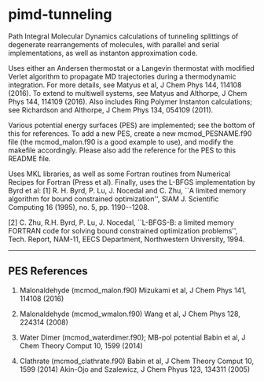 # pimd-tunneling

Path Integral Molecular Dynamics calculations of tunneling splittings
of degenerate rearrangements of molecules, with parallel and serial
implementations, as well as instanton approximation code.

Uses either an Andersen thermostat or a Langevin thermostat with
modified Verlet algorithm to propagate MD trajectories during a
thermodynamic integration. For more details, see Matyus et al, J Chem
Phys 144, 114108 (2016). To extend to multiwell systems, see Matyus
and Althorpe, J Chem Phys 144, 114109 (2016). Also includes Ring
Polymer Instanton calculations; see Richardson and Althorpe, J Chem
Phys 134, 054109 (2011).

Various potential energy surfaces (PES) are implemented; see the
bottom of this for references. To add a new PES, create a new
mcmod_PESNAME.f90 file (the mcmod_malon.f90 is a good example to use),
and modify the makefile accordingly. Please also add the reference for
the PES to this README file.

Uses MKL libraries, as well as some Fortran routines from Numerical
Recipes for Fortran (Press et al). Finally, uses the L-BFGS
implementation by Byrd et al:
[1] R. H. Byrd, P. Lu, J. Nocedal and C. Zhu, ``A limited
memory algorithm for bound constrained optimization'',
SIAM J. Scientific Computing 16 (1995), no. 5, pp. 1190--1208.

[2] C. Zhu, R.H. Byrd, P. Lu, J. Nocedal, ``L-BFGS-B: a
limited memory FORTRAN code for solving bound constrained
optimization problems'', Tech. Report, NAM-11, EECS Department,
Northwestern University, 1994.

----------------------------------
PES References
----------------------------------

1. Malonaldehyde (mcmod_malon.f90)
Mizukami et al, J Chem Phys 141, 114108 (2016)

2. Malonaldehyde (mcmod_wmalon.f90)
Wang et al, J Chem Phys 128, 224314 (2008)

3. Water Dimer (mcmod_waterdimer.f90); MB-pol potential
Babin et al, J Chem Theory Comput 10, 1599 (2014)

4. Clathrate (mcmod_clathrate.f90)
Babin et al, J Chem Theory Comput 10, 1599 (2014)
Akin-Ojo and Szalewicz, J Chem Phyus 123, 134311 (2005)